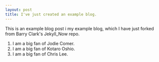 ```yaml
---
layout: post
title: I've just created an example blog.
---
```


This is an example blog post i my example blog, which I have just forked from Barry Clark's Jekyll_Now repo.

1. I am a big fan of Jodie Comer.
2. I am a big fan of Kotaro Oshio.
3. I am a big fan of Chris Lee.


